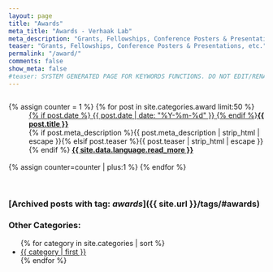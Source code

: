 ```yaml
---
layout: page
title: "Awards"
meta_title: "Awards - Verhaak Lab"
meta_description: "Grants, Fellowships, Conference Posters & Presentations, etc. received by members of Verhaak Lab."
teaser: "Grants, Fellowships, Conference Posters & Presentations, etc."
permalink: "/award/"
comments: false
show_meta: false
#teaser: SYSTEM GENERATED PAGE FOR KEYWORDS FUNCTIONS. DO NOT EDIT/RENAME/REMOVE THIS PAGE.
---
```

<div id="blog-index" class="row">
  <div class="small-12 columns t30">
    <dl class="accordion" data-accordion>
      {% assign counter = 1 %}
      {% for post in site.categories.award limit:50 %}
      <dd class="accordion-navigation">
      <a href="#panel{{ counter }}"><span class="iconfont"></span> {% if post.date %}<time class="icon-calendar pr20" datetime="{{ post.date | date: "%Y-%m-%d" }}" itemprop="datePublished"> {{ post.date | date: "%Y-%m-%d" }}</time> {% endif %}<strong>{{ post.title }}</strong></a>
        <div id="panel{{ counter }}" class="content">
          {% if post.meta_description %}{{ post.meta_description | strip_html | escape }}{% elsif post.teaser %}{{ post.teaser | strip_html | escape }}{% endif %}
          <a href="{{ site.url }}{{ post.url }}" title="Read {{ post.title escape_once }}"><strong>{{ site.data.language.read_more }}</strong></a><br><br>
        </div>
      </dd>
      {% assign counter=counter | plus:1 %}
      {% endfor %}
    </dl>
  </div><!-- /.small-12.columns -->
</div><!-- /.row -->
<br>

### [Archived posts with tag: *awards*]({{ site.url }}/tags/#awards) 

### Other Categories:

<ul class="tags-ts">
    {% for category in site.categories | sort %}
        <li style="font-size:{{ category | last | size | times: 100 | divided_by: site.categories.size | plus: 80 }}%">
            <a class="tag-ts" href="{{ site.url }}/{{ category | first | slugize }}/">
                {{ category | first }}
            </a>
        </li>
    {% endfor %}
</ul>
